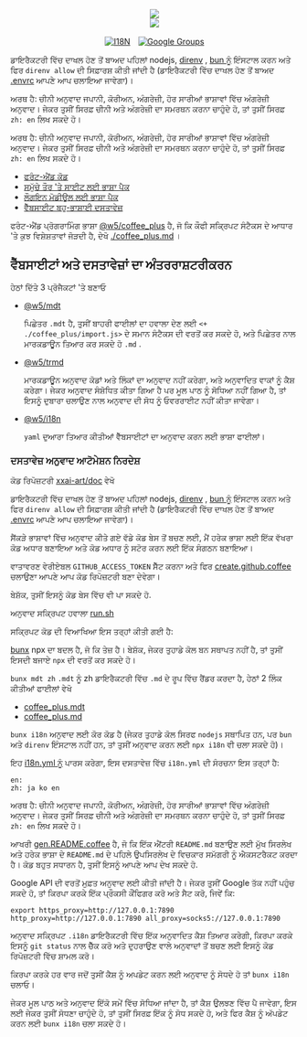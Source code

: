 <p align="center"><a href="https://xxai.art"><img src="https://cdn.jsdelivr.net/gh/xxai-art/doc/logo.svg"/></a><br/><a href="https://xxai.art"><img src="https://cdn.jsdelivr.net/gh/xxai-art/doc/xxai.svg"/></a></p><p align="center"><a href="https://github.com/xxai-art/doc#readme"><img alt="I18N" src="https://cdn.jsdelivr.net/gh/wactax/img/t.svg"/></a>　<a href="https://groups.google.com/u/0/g/xxai-art"><img alt="Google Groups" src="https://cdn.jsdelivr.net/gh/wactax/img/g-groups.svg"/></a></p>

ਡਾਇਰੈਕਟਰੀ ਵਿੱਚ ਦਾਖਲ ਹੋਣ ਤੋਂ ਬਾਅਦ ਪਹਿਲਾਂ nodejs, [direnv](https://direnv.net) , [bun ਨੂੰ](https://github.com/oven-sh/bun) ਇੰਸਟਾਲ ਕਰਨ ਅਤੇ ਫਿਰ `direnv allow` ਦੀ ਸਿਫ਼ਾਰਸ਼ ਕੀਤੀ ਜਾਂਦੀ ਹੈ (ਡਾਇਰੈਕਟਰੀ ਵਿੱਚ ਦਾਖਲ ਹੋਣ ਤੋਂ ਬਾਅਦ [.envrc](https://github.com/xxai-art/doc/blob/main/.envrc) ਆਪਣੇ ਆਪ ਚਲਾਇਆ ਜਾਵੇਗਾ)।

ਅਰਥ ਹੈ: ਚੀਨੀ ਅਨੁਵਾਦ ਜਪਾਨੀ, ਕੋਰੀਅਨ, ਅੰਗਰੇਜ਼ੀ, ਹੋਰ ਸਾਰੀਆਂ ਭਾਸ਼ਾਵਾਂ ਵਿੱਚ ਅੰਗਰੇਜ਼ੀ ਅਨੁਵਾਦ। ਜੇਕਰ ਤੁਸੀਂ ਸਿਰਫ਼ ਚੀਨੀ ਅਤੇ ਅੰਗਰੇਜ਼ੀ ਦਾ ਸਮਰਥਨ ਕਰਨਾ ਚਾਹੁੰਦੇ ਹੋ, ਤਾਂ ਤੁਸੀਂ ਸਿਰਫ਼ `zh: en` ਲਿਖ ਸਕਦੇ ਹੋ।

ਅਰਥ ਹੈ: ਚੀਨੀ ਅਨੁਵਾਦ ਜਪਾਨੀ, ਕੋਰੀਅਨ, ਅੰਗਰੇਜ਼ੀ, ਹੋਰ ਸਾਰੀਆਂ ਭਾਸ਼ਾਵਾਂ ਵਿੱਚ ਅੰਗਰੇਜ਼ੀ ਅਨੁਵਾਦ। ਜੇਕਰ ਤੁਸੀਂ ਸਿਰਫ਼ ਚੀਨੀ ਅਤੇ ਅੰਗਰੇਜ਼ੀ ਦਾ ਸਮਰਥਨ ਕਰਨਾ ਚਾਹੁੰਦੇ ਹੋ, ਤਾਂ ਤੁਸੀਂ ਸਿਰਫ਼ `zh: en` ਲਿਖ ਸਕਦੇ ਹੋ।

* [ਫਰੰਟ-ਐਂਡ ਕੋਡ](https://github.com/xxai-art/web)
* [ਸਮੁੱਚੇ ਤੌਰ 'ਤੇ ਸਾਈਟ ਲਈ ਭਾਸ਼ਾ ਪੈਕ](https://github.com/xxai-art/web/tree/main/i18n)
* [ਲੌਗਇਨ ਮੋਡੀਊਲ ਲਈ ਭਾਸ਼ਾ ਪੈਕ](https://github.com/wacpkg/user/tree/main/ui.i18n)
* [ਵੈੱਬਸਾਈਟ ਬਹੁ-ਭਾਸ਼ਾਈ ਦਸਤਾਵੇਜ਼](https://github.com/xxai-doc)

ਫਰੰਟ-ਐਂਡ ਪ੍ਰੋਗਰਾਮਿੰਗ ਭਾਸ਼ਾ [@w5/coffee_plus](http://npmjs.com/@w5/coffee_plus) ਹੈ, ਜੋ ਕਿ ਕੌਫੀ ਸਕ੍ਰਿਪਟ ਸੰਟੈਕਸ ਦੇ ਆਧਾਰ 'ਤੇ ਕੁਝ ਵਿਸ਼ੇਸ਼ਤਾਵਾਂ ਜੋੜਦੀ ਹੈ, ਦੇਖੋ [./coffee_plus.md](./coffee_plus.md) ।

## ਵੈੱਬਸਾਈਟਾਂ ਅਤੇ ਦਸਤਾਵੇਜ਼ਾਂ ਦਾ ਅੰਤਰਰਾਸ਼ਟਰੀਕਰਨ

ਹੇਠਾਂ ਦਿੱਤੇ 3 ਪ੍ਰੋਜੈਕਟਾਂ 'ਤੇ ਬਣਾਓ

* [@w5/mdt](https://www.npmjs.com/package/@w5/mdt)

  ਪਿਛੇਤਰ `.mdt` ਹੈ, ਤੁਸੀਂ ਬਾਹਰੀ ਫਾਈਲਾਂ ਦਾ ਹਵਾਲਾ ਦੇਣ ਲਈ `<+ ./coffee_plus/import.js>` ਦੇ ਸਮਾਨ ਸੰਟੈਕਸ ਦੀ ਵਰਤੋਂ ਕਰ ਸਕਦੇ ਹੋ, ਅਤੇ ਪਿਛੇਤਰ ਨਾਲ ਮਾਰਕਡਾਊਨ ਤਿਆਰ ਕਰ ਸਕਦੇ ਹੋ `.md` .

* [@w5/trmd](https://www.npmjs.com/package/@w5/trmd)

  ਮਾਰਕਡਾਊਨ ਅਨੁਵਾਦ ਕੋਡਾਂ ਅਤੇ ਲਿੰਕਾਂ ਦਾ ਅਨੁਵਾਦ ਨਹੀਂ ਕਰੇਗਾ, ਅਤੇ ਅਨੁਵਾਦਿਤ ਵਾਕਾਂ ਨੂੰ ਕੈਸ਼ ਕਰੇਗਾ। ਜੇਕਰ ਅਨੁਵਾਦ ਸੰਸ਼ੋਧਿਤ ਕੀਤਾ ਗਿਆ ਹੈ ਪਰ ਮੂਲ ਪਾਠ ਨੂੰ ਸੋਧਿਆ ਨਹੀਂ ਗਿਆ ਹੈ, ਤਾਂ ਇਸਨੂੰ ਦੁਬਾਰਾ ਚਲਾਉਣ ਨਾਲ ਅਨੁਵਾਦ ਦੀ ਸੋਧ ਨੂੰ ਓਵਰਰਾਈਟ ਨਹੀਂ ਕੀਤਾ ਜਾਵੇਗਾ।

* [@w5/i18n](https://www.npmjs.com/package/@w5/i18n)

  `yaml` ਦੁਆਰਾ ਤਿਆਰ ਕੀਤੀਆਂ ਵੈੱਬਸਾਈਟਾਂ ਦਾ ਅਨੁਵਾਦ ਕਰਨ ਲਈ ਭਾਸ਼ਾ ਫਾਈਲਾਂ।

### ਦਸਤਾਵੇਜ਼ ਅਨੁਵਾਦ ਆਟੋਮੇਸ਼ਨ ਨਿਰਦੇਸ਼

ਕੋਡ ਰਿਪੋਜ਼ਟਰੀ [xxai-art/doc](https://github.com/xxai-art/doc) ਵੇਖੋ

ਡਾਇਰੈਕਟਰੀ ਵਿੱਚ ਦਾਖਲ ਹੋਣ ਤੋਂ ਬਾਅਦ ਪਹਿਲਾਂ nodejs, [direnv](https://direnv.net) , [bun ਨੂੰ](https://github.com/oven-sh/bun) ਇੰਸਟਾਲ ਕਰਨ ਅਤੇ ਫਿਰ `direnv allow` ਦੀ ਸਿਫ਼ਾਰਸ਼ ਕੀਤੀ ਜਾਂਦੀ ਹੈ (ਡਾਇਰੈਕਟਰੀ ਵਿੱਚ ਦਾਖਲ ਹੋਣ ਤੋਂ ਬਾਅਦ [.envrc](https://github.com/xxai-art/doc/blob/main/.envrc) ਆਪਣੇ ਆਪ ਚਲਾਇਆ ਜਾਵੇਗਾ)।

ਸੈਂਕੜੇ ਭਾਸ਼ਾਵਾਂ ਵਿੱਚ ਅਨੁਵਾਦ ਕੀਤੇ ਗਏ ਵੱਡੇ ਕੋਡ ਬੇਸ ਤੋਂ ਬਚਣ ਲਈ, ਮੈਂ ਹਰੇਕ ਭਾਸ਼ਾ ਲਈ ਇੱਕ ਵੱਖਰਾ ਕੋਡ ਅਧਾਰ ਬਣਾਇਆ ਅਤੇ ਕੋਡ ਅਧਾਰ ਨੂੰ ਸਟੋਰ ਕਰਨ ਲਈ ਇੱਕ ਸੰਗਠਨ ਬਣਾਇਆ।

ਵਾਤਾਵਰਣ ਵੇਰੀਏਬਲ `GITHUB_ACCESS_TOKEN` ਸੈੱਟ ਕਰਨਾ ਅਤੇ ਫਿਰ [create.github.coffee](https://github.com/xxai-art/doc/blob/main/create.github.coffee) ਚਲਾਉਣਾ ਆਪਣੇ ਆਪ ਕੋਡ ਰਿਪੋਜ਼ਟਰੀ ਬਣਾ ਦੇਵੇਗਾ।

ਬੇਸ਼ੱਕ, ਤੁਸੀਂ ਇਸਨੂੰ ਕੋਡ ਬੇਸ ਵਿੱਚ ਵੀ ਪਾ ਸਕਦੇ ਹੋ.

ਅਨੁਵਾਦ ਸਕ੍ਰਿਪਟ ਹਵਾਲਾ [run.sh](https://github.com/xxai-art/doc/blob/main/run.sh)

ਸਕ੍ਰਿਪਟ ਕੋਡ ਦੀ ਵਿਆਖਿਆ ਇਸ ਤਰ੍ਹਾਂ ਕੀਤੀ ਗਈ ਹੈ:

[bunx](https://bun.sh/docs/cli/bunx) npx ਦਾ ਬਦਲ ਹੈ, ਜੋ ਕਿ ਤੇਜ਼ ਹੈ। ਬੇਸ਼ੱਕ, ਜੇਕਰ ਤੁਹਾਡੇ ਕੋਲ ਬਨ ਸਥਾਪਤ ਨਹੀਂ ਹੈ, ਤਾਂ ਤੁਸੀਂ ਇਸਦੀ ਬਜਾਏ `npx` ਦੀ ਵਰਤੋਂ ਕਰ ਸਕਦੇ ਹੋ।

`bunx mdt zh` `.mdt` ਨੂੰ zh ਡਾਇਰੈਕਟਰੀ ਵਿੱਚ `.md` ਦੇ ਰੂਪ ਵਿੱਚ ਰੈਂਡਰ ਕਰਦਾ ਹੈ, ਹੇਠਾਂ 2 ਲਿੰਕ ਕੀਤੀਆਂ ਫਾਈਲਾਂ ਵੇਖੋ

* [coffee_plus.mdt](https://github.com/xxai-doc/zh/blob/main/coffee_plus.mdt)
* [coffee_plus.md](https://github.com/xxai-doc/zh/blob/main/coffee_plus.md)

`bunx i18n` ਅਨੁਵਾਦ ਲਈ ਕੋਰ ਕੋਡ ਹੈ (ਜੇਕਰ ਤੁਹਾਡੇ ਕੋਲ ਸਿਰਫ `nodejs` ਸਥਾਪਿਤ ਹਨ, ਪਰ `bun` ਅਤੇ `direnv` ਇੰਸਟਾਲ ਨਹੀਂ ਹਨ, ਤਾਂ ਤੁਸੀਂ ਅਨੁਵਾਦ ਕਰਨ ਲਈ `npx i18n` ਵੀ ਚਲਾ ਸਕਦੇ ਹੋ)।

ਇਹ [i18n.yml ਨੂੰ](https://github.com/xxai-art/doc/blob/main/i18n.yml) ਪਾਰਸ ਕਰੇਗਾ, ਇਸ ਦਸਤਾਵੇਜ਼ ਵਿੱਚ `i18n.yml` ਦੀ ਸੰਰਚਨਾ ਇਸ ਤਰ੍ਹਾਂ ਹੈ:

```
en:
zh: ja ko en
```

ਅਰਥ ਹੈ: ਚੀਨੀ ਅਨੁਵਾਦ ਜਪਾਨੀ, ਕੋਰੀਅਨ, ਅੰਗਰੇਜ਼ੀ, ਹੋਰ ਸਾਰੀਆਂ ਭਾਸ਼ਾਵਾਂ ਵਿੱਚ ਅੰਗਰੇਜ਼ੀ ਅਨੁਵਾਦ। ਜੇਕਰ ਤੁਸੀਂ ਸਿਰਫ਼ ਚੀਨੀ ਅਤੇ ਅੰਗਰੇਜ਼ੀ ਦਾ ਸਮਰਥਨ ਕਰਨਾ ਚਾਹੁੰਦੇ ਹੋ, ਤਾਂ ਤੁਸੀਂ ਸਿਰਫ਼ `zh: en` ਲਿਖ ਸਕਦੇ ਹੋ।

ਆਖਰੀ [gen.README.coffee](https://github.com/xxai-art/doc/blob/main/gen.README.coffee) ਹੈ, ਜੋ ਕਿ ਇੱਕ ਐਂਟਰੀ `README.md` ਬਣਾਉਣ ਲਈ ਮੁੱਖ ਸਿਰਲੇਖ ਅਤੇ ਹਰੇਕ ਭਾਸ਼ਾ ਦੇ `README.md` ਦੇ ਪਹਿਲੇ ਉਪਸਿਰਲੇਖ ਦੇ ਵਿਚਕਾਰ ਸਮੱਗਰੀ ਨੂੰ ਐਕਸਟਰੈਕਟ ਕਰਦਾ ਹੈ। ਕੋਡ ਬਹੁਤ ਸਧਾਰਨ ਹੈ, ਤੁਸੀਂ ਇਸਨੂੰ ਆਪਣੇ ਆਪ ਦੇਖ ਸਕਦੇ ਹੋ.

Google API ਦੀ ਵਰਤੋਂ ਮੁਫ਼ਤ ਅਨੁਵਾਦ ਲਈ ਕੀਤੀ ਜਾਂਦੀ ਹੈ। ਜੇਕਰ ਤੁਸੀਂ Google ਤੱਕ ਨਹੀਂ ਪਹੁੰਚ ਸਕਦੇ ਹੋ, ਤਾਂ ਕਿਰਪਾ ਕਰਕੇ ਇੱਕ ਪ੍ਰੌਕਸੀ ਕੌਂਫਿਗਰ ਕਰੋ ਅਤੇ ਸੈਟ ਕਰੋ, ਜਿਵੇਂ ਕਿ:

```
export https_proxy=http://127.0.0.1:7890 http_proxy=http://127.0.0.1:7890 all_proxy=socks5://127.0.0.1:7890
```

ਅਨੁਵਾਦ ਸਕ੍ਰਿਪਟ `.i18n` ਡਾਇਰੈਕਟਰੀ ਵਿੱਚ ਇੱਕ ਅਨੁਵਾਦਿਤ ਕੈਸ਼ ਤਿਆਰ ਕਰੇਗੀ, ਕਿਰਪਾ ਕਰਕੇ ਇਸਨੂੰ `git status` ਨਾਲ ਚੈੱਕ ਕਰੋ ਅਤੇ ਦੁਹਰਾਉਣ ਵਾਲੇ ਅਨੁਵਾਦਾਂ ਤੋਂ ਬਚਣ ਲਈ ਇਸਨੂੰ ਕੋਡ ਰਿਪੋਜ਼ਟਰੀ ਵਿੱਚ ਸ਼ਾਮਲ ਕਰੋ।

ਕਿਰਪਾ ਕਰਕੇ ਹਰ ਵਾਰ ਜਦੋਂ ਤੁਸੀਂ ਕੈਸ਼ ਨੂੰ ਅਪਡੇਟ ਕਰਨ ਲਈ ਅਨੁਵਾਦ ਨੂੰ ਸੋਧਦੇ ਹੋ ਤਾਂ `bunx i18n` ਚਲਾਓ।

ਜੇਕਰ ਮੂਲ ਪਾਠ ਅਤੇ ਅਨੁਵਾਦ ਇੱਕੋ ਸਮੇਂ ਵਿੱਚ ਸੋਧਿਆ ਜਾਂਦਾ ਹੈ, ਤਾਂ ਕੈਸ਼ ਉਲਝਣ ਵਿੱਚ ਪੈ ਜਾਵੇਗਾ, ਇਸ ਲਈ ਜੇਕਰ ਤੁਸੀਂ ਸੋਧਣਾ ਚਾਹੁੰਦੇ ਹੋ, ਤਾਂ ਤੁਸੀਂ ਸਿਰਫ਼ ਇੱਕ ਨੂੰ ਸੋਧ ਸਕਦੇ ਹੋ, ਅਤੇ ਫਿਰ ਕੈਸ਼ ਨੂੰ ਅੱਪਡੇਟ ਕਰਨ ਲਈ `bunx i18n` ਚਲਾ ਸਕਦੇ ਹੋ।

